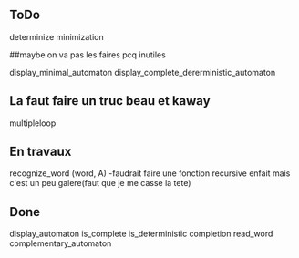 ##  ToDo

determinize
minimization

 

##maybe on va pas les faires pcq inutiles

display_minimal_automaton
display_complete_dererministic_automaton


## La faut faire un truc beau et kaway

multipleloop


## En travaux
recognize_word (word, A)
-faudrait faire une fonction recursive enfait mais c'est un peu galere(faut que je me casse la tete)


## Done

display_automaton
is_complete
is_deterministic
completion
read_word
complementary_automaton